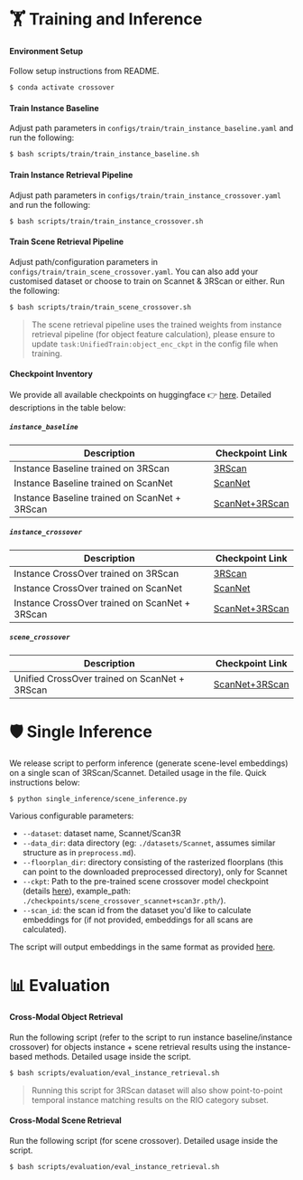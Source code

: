 # :weight_lifting: Training and Inference

#### Environment Setup
Follow setup instructions from README. 
```bash
$ conda activate crossover
```

#### Train Instance Baseline
Adjust path parameters in `configs/train/train_instance_baseline.yaml` and run the following:

```bash
$ bash scripts/train/train_instance_baseline.sh
```

#### Train Instance Retrieval Pipeline
Adjust path parameters in `configs/train/train_instance_crossover.yaml` and run the following:

```bash
$ bash scripts/train/train_instance_crossover.sh
```

#### Train Scene Retrieval Pipeline
Adjust path/configuration parameters in `configs/train/train_scene_crossover.yaml`. You can also add your customised dataset or choose to train on Scannet & 3RScan or either. Run the following:

```bash
$ bash scripts/train/train_scene_crossover.sh
```

> The scene retrieval pipeline uses the trained weights from instance retrieval pipeline (for object feature calculation), please ensure to update `task:UnifiedTrain:object_enc_ckpt` in the config file when training.

#### Checkpoint Inventory
We provide all available checkpoints on huggingface 👉 [here](https://huggingface.co/gradient-spaces/CrossOver/tree/main). Detailed descriptions in the table below:

##### ```instance_baseline```
| Description            | Checkpoint Link |
| ------------------ | -------------- |
|Instance Baseline trained on 3RScan        | [3RScan](https://huggingface.co/gradient-spaces/CrossOver/tree/main/instance_baseline_scan3r.pth) |
|Instance Baseline trained on ScanNet        | [ScanNet](https://huggingface.co/gradient-spaces/CrossOver/tree/main/instance_baseline_scannet.pth) |
|Instance Baseline trained on ScanNet + 3RScan        | [ScanNet+3RScan](https://huggingface.co/gradient-spaces/CrossOver/tree/main/instance_baseline_scannet%2Bscan3r.pth) |

##### ```instance_crossover```
| Description            | Checkpoint Link |
| ------------------ | -------------- |
|Instance CrossOver trained on 3RScan        | [3RScan](https://huggingface.co/gradient-spaces/CrossOver/tree/main/instance_crossover_scan3r.pth) |
|Instance CrossOver trained on ScanNet        | [ScanNet](https://huggingface.co/gradient-spaces/CrossOver/tree/main/instance_crossover_scannet.pth) |
|Instance CrossOver trained on ScanNet + 3RScan        | [ScanNet+3RScan](https://huggingface.co/gradient-spaces/CrossOver/tree/main/instance_crossover_scannet%2Bscan3r.pth) |

##### ```scene_crossover```
| Description            | Checkpoint Link |
| ------------------ | -------------- |
| Unified CrossOver trained on ScanNet + 3RScan        | [ScanNet+3RScan](https://huggingface.co/gradient-spaces/CrossOver/tree/main/scene_crossover_scannet%2Bscan3r.pth) |


# :shield: Single Inference
We release script to perform inference (generate scene-level embeddings) on a single scan of 3RScan/Scannet. Detailed usage in the file. Quick instructions below:

```bash
$ python single_inference/scene_inference.py
```

Various configurable parameters:

- `--dataset`: dataset name, Scannet/Scan3R
- `--data_dir`: data directory (eg: `./datasets/Scannet`, assumes similar structure as in `preprocess.md`).
- `--floorplan_dir`: directory consisting of the rasterized floorplans (this can point to the downloaded preprocessed directory), only for Scannet
- `--ckpt`: Path to the pre-trained scene crossover model checkpoint (details [here](#checkpoints)), example_path: `./checkpoints/scene_crossover_scannet+scan3r.pth/`).
- `--scan_id`: the scan id from the dataset you'd like to calculate embeddings for (if not provided, embeddings for all scans are calculated).

The script will output embeddings in the same format as provided [here](#generated-embedding-data).

# :bar_chart: Evaluation
#### Cross-Modal Object Retrieval
Run the following script (refer to the script to run instance baseline/instance crossover) for objects instance + scene retrieval results using the instance-based methods. Detailed usage inside the script.

```bash
$ bash scripts/evaluation/eval_instance_retrieval.sh
```

> Running this script for 3RScan dataset will also show point-to-point temporal instance matching results on the RIO category subset.

#### Cross-Modal Scene Retrieval
Run the following script (for scene crossover). Detailed usage inside the script.

```bash
$ bash scripts/evaluation/eval_instance_retrieval.sh
```